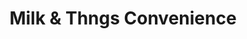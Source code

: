 ---
title: "Milk & Thngs Convenience"
url: /grimsby/milk-and-thngs-convenience/
shop: convenience
---